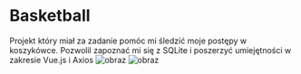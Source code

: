 # Basketball
Projekt który miał za zadanie pomóc mi śledzić moje postępy w koszykówce. Pozwolil zapoznać mi się z SQLite i poszerzyć umiejętności w zakresie Vue.js i Axios
![obraz](https://github.com/Sz4lejesz/Basketball/assets/122903199/7738dd62-4abd-4bc4-8cf7-a6c9ab6dcea0)
![obraz](https://github.com/Sz4lejesz/Basketball/assets/122903199/c7d64938-b745-4a9d-b3f4-147a79091be7)
